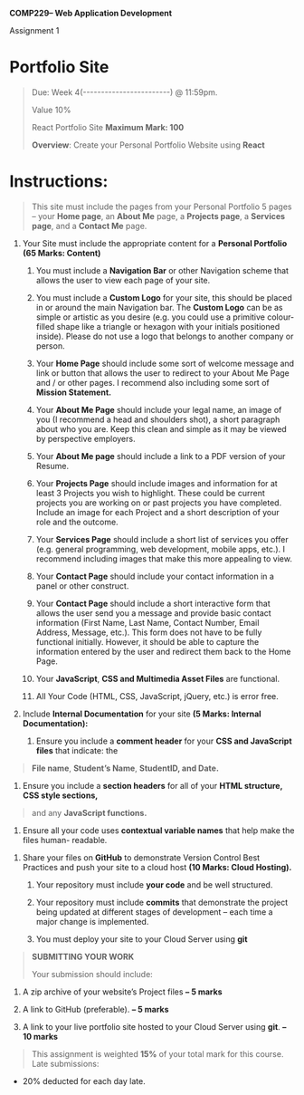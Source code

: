  **COMP229– Web Application Development**

Assignment 1

# Portfolio Site

> Due: Week 4(------------------------) @ 11:59pm.
>
> Value 10%
>
> React Portfolio Site **Maximum Mark: 100**
>
> **Overview**: Create your Personal Portfolio Website using **React**

# Instructions:

> This site must include the pages from your Personal Portfolio 5 pages
> – your **Home page**, an **About Me** page, a **Projects page**, a
> **Services page**, and a **Contact Me** page.

1.  Your Site must include the appropriate content for a **Personal
    Portfolio (65 Marks: Content)**

    1.  You must include a **Navigation Bar** or other Navigation scheme
        that allows the user to view each page of your site.

    2.  You must include a **Custom Logo** for your site, this should be
        placed in or around the main Navigation bar. The **Custom Logo**
        can be as simple or artistic as you desire (e.g. you could use a
        primitive colour-filled shape like a triangle or hexagon with
        your initials positioned inside). Please do not use a logo that
        belongs to another company or person.

    3.  Your **Home Page** should include some sort of welcome message
        and link or button that allows the user to redirect to your
        About Me Page and / or other pages. I recommend also including
        some sort of **Mission Statement.**

    4.  Your **About Me Page** should include your legal name, an image
        of you (I recommend a head and shoulders shot), a short
        paragraph about who you are. Keep this clean and simple as it
        may be viewed by perspective employers.

    5.  Your **About Me page** should include a link to a PDF version of
        your Resume.

    6.  Your **Projects Page** should include images and information for
        at least 3 Projects you wish to highlight. These could be
        current projects you are working on or past projects you have
        completed. Include an image for each Project and a short
        description of your role and the outcome.

    7.  Your **Services Page** should include a short list of services
        you offer (e.g. general programming, web development, mobile
        apps, etc.). I recommend including images that make this more
        appealing to view.

    8.  Your **Contact Page** should include your contact information in
        a panel or other construct.

    9.  Your **Contact Page** should include a short interactive form
        that allows the user send you a message and provide basic
        contact information (First Name, Last Name, Contact Number,
        Email Address, Message, etc.). This form does not have to be
        fully functional initially. However, it should be able to
        capture the information entered by the user and redirect them
        back to the Home Page.

    10. Your **JavaScript**, **CSS and Multimedia Asset Files** are
        functional.

    11. All Your Code (HTML, CSS, JavaScript, jQuery, etc.) is error
        free.

2.  Include **Internal Documentation** for your site **(5 Marks:
    Internal Documentation):**

    1.  Ensure you include a **comment header** for your **CSS and
        JavaScript files** that indicate: the

> **File name**, **Student’s Name**, **StudentID, and Date.**

1.  Ensure you include a **section headers** for all of your **HTML
    structure, CSS style sections,**

> and any **JavaScript functions.**

1.  Ensure all your code uses **contextual variable names** that help
    make the files human- readable.

<!-- -->

1.  Share your files on **GitHub** to demonstrate Version Control Best
    Practices and push your site to a cloud host **(10 Marks: Cloud
    Hosting).**

    1.  Your repository must include **your code** and be well
        structured.

    2.  Your repository must include **commits** that demonstrate the
        project being updated at different stages of development – each
        time a major change is implemented.

    3.  You must deploy your site to your Cloud Server using **git**

> **SUBMITTING YOUR WORK**
>
> Your submission should include:

1.  A zip archive of your website’s Project files **– 5 marks**

2.  A link to GitHub (preferable). **– 5 marks**

3.  A link to your live portfolio site hosted to your Cloud Server using
    **git**. **– 10 marks**

> This assignment is weighted **15%** of your total mark for this
> course. Late submissions:

-   20% deducted for each day late.